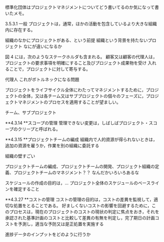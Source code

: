 標準化団体はプロジェクトマネジメントについてどう書いてるのか気になって書いたメモ。

3.5.3.1 一般
プロジェクトは，通常，ほかの活動を包含しているより大きな組織内に存在する。

組織のなかにプロジェクトがある、という前提
組織という背景を持たないプロジェクト
なにが違いになるか

図 4 には，次のようなステークホルダも含まれる。 顧客又は顧客の代理人は，プロジェクトの要求事項を明確にすること及びプロジェクト成果物を受け 入れることで，プロジェクトに対して寄与する。

代理人
これがボトルネックになる問題

プロジェクトをライフサイクル全体にわたってマネジメントするために，プロジェクトの全体，又は各チーム又はサブプロジェクトの個々のフェーズに，プロジェクトマネジメントのプロセスを適用することが望ましい。

チーム、サブプロジェクト

**4.3.14 **スコープの管理 
管理できない変更は，しばしばプロジェクト・スコープのクリープと呼ばれる。 

**4.3.15 **プロジェクトチームの編成 
組織内で人的資源が得られないときは， 追加の資源を雇うか，作業を別の組織に委託する 

組織の壁すごい

プロジェクトチームの編成、プロジェクトチームの開発、プロジェクト組織の定義、プロジェクトチームのマネジメント？？
なんだかいろいろあるな

スケジュールの作成の目的は，…
プロジェクト全体のスケジュールのベースラインを確定すること 

**4.3.27 **コストの管理 コストの管理の目的は，コストの差異を監視して，適切な処置をとることである。 好ましくないコストの影響を回避するために，このプロセスは，現在のプロジェクトのコストの現状の判定に焦点をおき，それを承認された基準計画のコストと比較して差異の有無を判定し，完了期日の計画コストを予測し，適当な予防又は是正処置を実施する 

進捗データのインプットをどのように行うか
